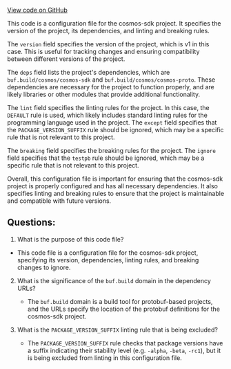 [View code on GitHub](https://github.com/cosmos/cosmos-sdk/blob/main/client/v2/internal/buf.yaml)

This code is a configuration file for the cosmos-sdk project. It specifies the version of the project, its dependencies, and linting and breaking rules.

The `version` field specifies the version of the project, which is v1 in this case. This is useful for tracking changes and ensuring compatibility between different versions of the project.

The `deps` field lists the project's dependencies, which are `buf.build/cosmos/cosmos-sdk` and `buf.build/cosmos/cosmos-proto`. These dependencies are necessary for the project to function properly, and are likely libraries or other modules that provide additional functionality.

The `lint` field specifies the linting rules for the project. In this case, the `DEFAULT` rule is used, which likely includes standard linting rules for the programming language used in the project. The `except` field specifies that the `PACKAGE_VERSION_SUFFIX` rule should be ignored, which may be a specific rule that is not relevant to this project.

The `breaking` field specifies the breaking rules for the project. The `ignore` field specifies that the `testpb` rule should be ignored, which may be a specific rule that is not relevant to this project.

Overall, this configuration file is important for ensuring that the cosmos-sdk project is properly configured and has all necessary dependencies. It also specifies linting and breaking rules to ensure that the project is maintainable and compatible with future versions.
## Questions: 
 1. What is the purpose of this code file?
   - This code file is a configuration file for the cosmos-sdk project, specifying its version, dependencies, linting rules, and breaking changes to ignore.

2. What is the significance of the `buf.build` domain in the dependency URLs?
   - The `buf.build` domain is a build tool for protobuf-based projects, and the URLs specify the location of the protobuf definitions for the cosmos-sdk project.

3. What is the `PACKAGE_VERSION_SUFFIX` linting rule that is being excluded?
   - The `PACKAGE_VERSION_SUFFIX` rule checks that package versions have a suffix indicating their stability level (e.g. `-alpha`, `-beta`, `-rc1`), but it is being excluded from linting in this configuration file.